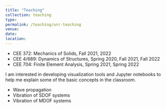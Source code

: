 ```yaml
---
title: "Teaching"
collection: teaching
type: 
permalink: /teaching/unr-teaching
venue: 
date: 
location: 
---
```


- CEE 372: Mechanics of Solids, Fall 2021, 2022
- CEE 4/689: Dynamics of Structures, Spring 2020, Fall 2021, Fall 2022
- CEE 704: Finite Element Analysis, Spring 2021, Spring 2022

I am interested in developing visualization tools and Jupyter notebooks to help me explain some of the basic concepts in the classroom.
- Wave propagation
- Vibration of SDOF systems
- Vibration of MDOF systems

